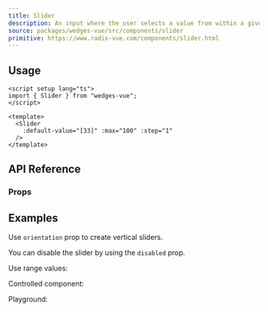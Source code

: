 ```yaml
---
title: Slider
description: An input where the user selects a value from within a given range.
source: packages/wedges-vue/src/components/slider
primitive: https://www.radix-vue.com/components/slider.html
---
```


<ComponentPreview name="SliderPreview" />

## Usage

```vue
<script setup lang="ts">
import { Slider } from "wedges-vue";
</script>

<template>
  <Slider
    :default-value="[33]" :max="100" :step="1"
  />
</template>
```

## API Reference

### Props
<!-- @include: ../../meta/Slider.md -->

## Examples

Use `orientation` prop to create vertical sliders.

<ComponentPreview name="SliderExampleOne" />

You can disable the slider by using the `disabled` prop.

<ComponentPreview name="SliderExampleTwo" />

Use range values:

<ComponentPreview name="SliderExampleThree" />

Controlled component:

<ComponentPreview name="SliderExampleFour" />

Playground:

<ComponentPreview name="SliderExampleFive" />
